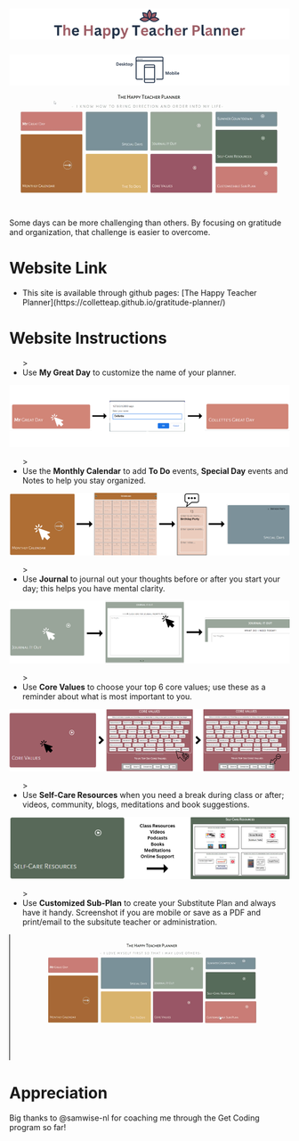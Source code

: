 # ![The Happy Teacher Planner](./images/happyteacherplannerTitle.png)
![Mobile and Desktop Friendly](./images/MobileDesktop.png)
![Happy Planner video](/images/HTPIntro.gif)

Some days can be more challenging than others. By focusing on gratitude and organization, that challenge is easier to overcome. <br>

# **Website Link**
<ul>
 <li>This site is available through github pages: [The Happy Teacher Planner](https://colletteap.github.io/gratitude-planner/)</li>
</ul>

# **Website Instructions**

<ul>
  ><li>Use <strong>My Great Day</strong> to customize the name of your planner.</li>
</ul>

![My Great Day](./images/MyGreatDay.png)

<ul>
  ><li>Use the <strong>Monthly Calendar</strong> to add <strong>To Do</strong> events, <strong>Special Day</strong> events and Notes to help you stay organized.</li>
</ul>

![Monthly Calendar](./images/MonthlyCalendar.png)

<ul>
  ><li>Use <strong>Journal</strong> to journal out your thoughts before or after you start your day; this helps you have mental clarity.</li>
</ul>

![Journal](./images/Journal.png)

<ul>
  ><li>Use <strong>Core Values</strong> to choose your top 6 core values; use these as a reminder about what is most important to you.</li>
</ul>

![Core Values](./images/corevalues.png)

<ul>
  ><li>Use <strong>Self-Care Resources</strong> when you need a break during class or after; videos, community, blogs, meditations and book suggestions.</li>
</ul>

![Self-Care](./images/selfcare.png)

<ul>
  ><li>Use <strong>Customized Sub-Plan</strong> to create your Substitute Plan and always have it handy. Screenshot if you are mobile or save as a PDF and print/email to the subsitute teacher or administration.</li>
</ul>

  ![Customized Substitute Planner](./images/CustomSubPlan.gif)

  # **Appreciation**
  
  Big thanks to @samwise-nl for coaching me through the Get Coding program so far!
